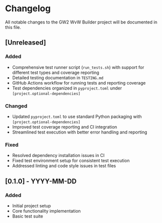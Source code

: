 # Changelog

All notable changes to the GW2 WvW Builder project will be documented in this file.

## [Unreleased]

### Added
- Comprehensive test runner script (`run_tests.sh`) with support for different test types and coverage reporting
- Detailed testing documentation in `TESTING.md`
- GitHub Actions workflow for running tests and reporting coverage
- Test dependencies organized in `pyproject.toml` under `[project.optional-dependencies]`

### Changed
- Updated `pyproject.toml` to use standard Python packaging with `[project.optional-dependencies]`
- Improved test coverage reporting and CI integration
- Streamlined test execution with better error handling and reporting

### Fixed
- Resolved dependency installation issues in CI
- Fixed test environment setup for consistent test execution
- Addressed linting and code style issues in test files

## [0.1.0] - YYYY-MM-DD

### Added
- Initial project setup
- Core functionality implementation
- Basic test suite